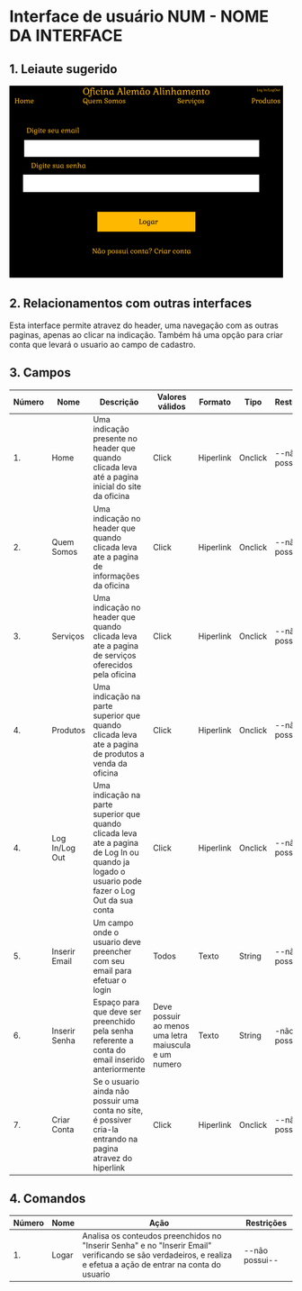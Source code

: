 # Interface de usuário NUM - NOME DA INTERFACE

## 1. Leiaute sugerido

![login](leiaute/Login.png)

## 2. Relacionamentos com outras interfaces

Esta interface permite atravez do header, uma navegação com as outras paginas, apenas ao clicar na indicação.
Também há uma opção para criar conta que levará o usuario ao campo de cadastro.

## 3. Campos

| **Número** | **Nome** | **Descrição** | **Valores válidos** | **Formato** | **Tipo** | **Restrições** |
| --- | --- | --- | --- | --- | --- | --- |
|1. | Home | Uma indicação presente no header que quando clicada leva até a pagina inicial do site da oficina | Click | Hiperlink | Onclick | --não possui-- |
|2. | Quem Somos | Uma indicação no header que quando clicada leva ate a pagina de informações da oficina | Click | Hiperlink | Onclick | --não possui-- |
|3. | Serviços | Uma indicação no header que quando clicada leva ate a pagina de serviços oferecidos pela oficina | Click | Hiperlink | Onclick | --não possui-- |
|4. | Produtos | Uma indicação na parte superior que quando clicada leva ate a pagina de produtos a venda da oficina | Click | Hiperlink | Onclick | --não possui-- |
|4. | Log In/Log Out | Uma indicação na parte superior que quando clicada leva ate a pagina de Log In ou quando ja logado o usuario pode fazer o Log Out da sua conta | Click | Hiperlink | Onclick | --não possui-- |
|5. |Inserir Email|Um campo onde o usuario deve preencher com seu email para efetuar o login|Todos|Texto|String|--não possui--|
|6. |Inserir Senha| Espaço para que deve ser preenchido pela senha referente a conta do email inserido anteriormente | Deve possuir ao menos uma letra maiuscula e um numero | Texto | String | -não possui-- |
|7. | Criar Conta | Se o usuario ainda não possuir uma conta no site, é possiver cria-la entrando na pagina atravez do hiperlink | Click | Hiperlink | Onclick | --não possui-- |

## 4. Comandos

| **Número** | **Nome** | **Ação** | **Restrições** |
| --- | --- | --- | --- |
|1. | Logar | Analisa os conteudos preenchidos no "Inserir Senha" e no "Inserir Email" verificando se são verdadeiros, e realiza e efetua a ação de entrar na conta do usuario | --não possui-- |


